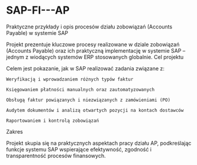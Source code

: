 # SAP-FI---AP
Praktyczne przykłady i opis procesów działu zobowiązań (Accounts Payable) w systemie SAP

Projekt prezentuje kluczowe procesy realizowane w dziale zobowiązań (Accounts Payable) oraz ich praktyczną implementację w systemie SAP – jednym z wiodących systemów ERP stosowanych globalnie.
Cel projektu

Celem jest pokazanie, jak w SAP realizować zadania związane z:

    Weryfikacją i wprowadzaniem różnych typów faktur

    Księgowaniem płatności manualnych oraz zautomatyzowanych

    Obsługą faktur powiązanych i niezwiązanych z zamówieniami (PO)

    Audytem dokumentów i analizą otwartych pozycji na kontach dostawców

    Raportowaniem i kontrolą zobowiązań

Zakres

Projekt skupia się na praktycznych aspektach pracy działu AP, podkreślając funkcje systemu SAP wspierające efektywność, zgodność i transparentność procesów finansowych.
